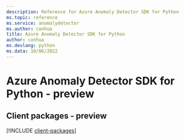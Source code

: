 ```yaml
---
description: Reference for Azure Anomaly Detector SDK for Python
ms.topic: reference
ms.service: anomalydetector
ms.author: conhua
title: Azure Anomaly Detector SDK for Python
author: conhua
ms.devlang: python
ms.data: 10/06/2022
---
```

# Azure Anomaly Detector SDK for Python - preview

## Client packages - preview
[!INCLUDE [client-packages](anomaly-detector-client-index.md)]